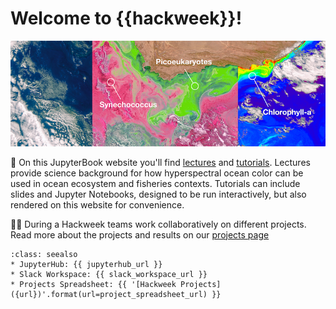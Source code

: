 # Welcome to {{hackweek}}!

![banner](img/banner.png)


📖 On this JupyterBook website you'll find [lectures](presentations/lectures) and [tutorials](presentations/tutorials). Lectures provide science background for how hyperspectral ocean color can be used in ocean ecosystem and fisheries contexts. Tutorials can include slides and Jupyter Notebooks, designed to be run interactively, but also rendered on this website for convenience.

👩‍💻 During a Hackweek teams work collaboratively on different projects. Read more about the projects and results on our [projects page](projects/list_of_projects)


```{admonition} Quick links for the event
:class: seealso
* JupyterHub: {{ jupyterhub_url }}
* Slack Workspace: {{ slack_workspace_url }}
* Projects Spreadsheet: {{ '[Hackweek Projects]({url})'.format(url=project_spreadsheet_url) }}
```

